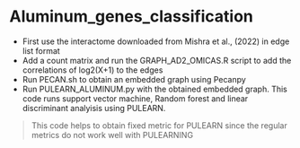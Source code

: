 # Aluminum_genes_classification

- First use the interactome downloaded from Mishra et al., (2022) in edge list format
- Add a count matrix and run the GRAPH_AD2_OMICAS.R script to add the correlations of log2(X+1) to the edges
- Run PECAN.sh to obtain an embedded graph using Pecanpy
- Run PULEARN_ALUMINUM.py with the obtained embedded graph. This code runs support vector machine, Random forest and linear discriminant analyisis using PULEARN. 
> This code helps to obtain fixed metric for PULEARN since the regular metrics do not work well with PULEARNING
